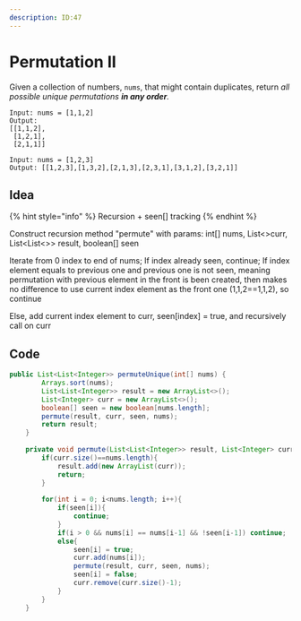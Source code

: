 ```yaml
---
description: ID:47
---
```


# Permutation II

Given a collection of numbers, `nums`, that might contain duplicates, return _all possible unique permutations **in any order**._

```
Input: nums = [1,1,2]
Output:
[[1,1,2],
 [1,2,1],
 [2,1,1]]
```

```
Input: nums = [1,2,3]
Output: [[1,2,3],[1,3,2],[2,1,3],[2,3,1],[3,1,2],[3,2,1]]
```

## Idea

{% hint style="info" %}
Recursion + seen\[] tracking
{% endhint %}

Construct recursion method "permute" with params: int\[] nums, List<>curr, List\<List<>> result, boolean\[] seen

Iterate from 0 index to end of nums; If index already seen, continue; If index element equals to previous one and previous one is not seen, meaning permutation with previous element in the front is been created, then makes no difference to use current index element as the front one (1,1,2==1,1,2), so continue

Else, add current index element to curr, seen\[index] = true, and recursively call on curr

## Code

```java
public List<List<Integer>> permuteUnique(int[] nums) {
        Arrays.sort(nums);
        List<List<Integer>> result = new ArrayList<>();
        List<Integer> curr = new ArrayList<>();
        boolean[] seen = new boolean[nums.length];
        permute(result, curr, seen, nums);
        return result;
    }
    
    private void permute(List<List<Integer>> result, List<Integer> curr, boolean[] seen, int[] nums){
        if(curr.size()==nums.length){
            result.add(new ArrayList(curr));
            return;
        }
        
        for(int i = 0; i<nums.length; i++){
            if(seen[i]){
                continue;
            }
            if(i > 0 && nums[i] == nums[i-1] && !seen[i-1]) continue;
            else{
                seen[i] = true;
                curr.add(nums[i]);
                permute(result, curr, seen, nums);
                seen[i] = false;
                curr.remove(curr.size()-1);
            }
        }
    }
```
